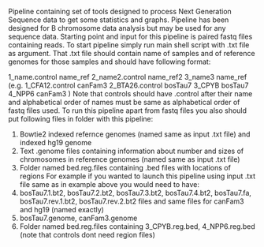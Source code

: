 Pipeline containing set of tools designed to process Next Generation Sequence data to get some statistics and graphs. Pipeline has been designed for B chromosome data analysis but may be used for any sequence data. Starting point and input for this pipeline is paired fastq files containing reads.
To start pipeline simply run main shell script with .txt file as argument. That .txt file should contain name of samples and of reference genomes for those samples and should have following format:

1_name.control name_ref
2_name2.control name_ref2
3_name3 name_ref
(e.g.
1_CFA12.control canFam3
2_BTA26.control bosTau7
3_CPYB bosTau7
4_NPP6 canFam3
)
Note that controls should have .control after their name and alphabetical order of names must be same as alphabetical order of fastq files used.
To run this pipeline apart from fastq files you also should put following files in folder with this pipeline:
1. Bowtie2 indexed refernce genomes (named same as input .txt file) and indexed hg19 genome
2. Text .genome files containing information about number and sizes of chromosomes in reference genomes (named same as input .txt file)
3. Folder named bed.reg.files containing .bed files with locations of regions
For example if you wanted to launch this pipeline using input .txt file same as in example above you would need to have:
1. bosTau7.1.bt2, bosTau7.2.bt2, bosTau7.3.bt2, bosTau7.4.bt2, bosTau7.fa, bosTau7.rev.1.bt2, bosTau7.rev.2.bt2 files and same files for canFam3 and hg19 (named exactly)
2. bosTau7.genome, canFam3.genome
3. Folder named bed.reg.files containing 3_CPYB.reg.bed, 4_NPP6.reg.bed (note that controls dont need region files)

